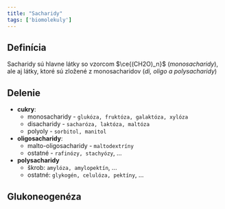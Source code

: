 ```yaml
---
title: "Sacharidy"
tags: ['biomolekuly']
---
```


## Definícia

Sacharidy sú hlavne látky so vzorcom $\ce{(CH2O)_n}$ (*monosacharidy*),
ale aj látky, ktoré sú zložené z monosacharidov (*di, oligo a polysacharidy*)

## Delenie

- **cukry**:
	- monosacharidy - `glukóza, fruktóza, galaktóza, xylóza`
	- disacharidy - `sacharóza, laktóza, maltóza`
	- polyoly - `sorbitol, manitol`
- **oligosacharidy**:
	- malto-oligosacharidy - `maltodextríny` 
	- ostatné - `rafinózy, stachyózy`, ...
- **polysacharidy**
	- škrob: `amylóza, amylopektín`, ...
	- ostatné: `glykogén, celulóza, pektíny`, ...

## Glukoneogenéza